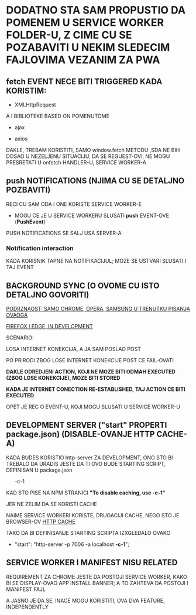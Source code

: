 # DODATNO STA SAM PROPUSTIO DA POMENEM U SERVICE WORKER FOLDER-U, Z CIME CU SE POZABAVITI U NEKIM SLEDECIM FAJLOVIMA VEZANIM ZA PWA

## fetch EVENT NECE BITI TRIGGERED KADA KORISTIM:

- XMLHttpRequest

A I BIBLIOTEKE BASED ON POMENUTOME

- ajax

- axios

DAKLE, TREBAM KORISTITI, SAMO window.fetch METODU ,SDA NE BIH DOSAO U NEZELJENU SITUACIJU, DA SE REGUEST-OVI, NE MOGU PRESRETATI U onfetch HANDLER-U, SERVICE WORKER-A

## push NOTIFICATIONS (NJIMA CU SE DETALJNO POZBAVITI)

RECI CU SAM ODA I ONE KORISTE SERVICE WORKER-E

- MOGU CE JE U SERVICE WORKERU SLUSATI **push** EVENT-OVE (**PushEvent**)

PUSH NOTIFICATIONS SE SALJ USA SERVER-A

### Notification interaction

KADA KORISNIK TAPNE NA NOTIFIKACIJUL; MOZE SE USTVARI SLUSATI I TAJ EVENT

## BACKGROUND SYNC (O OVOME CU ISTO DETALJNO GOVORITI)

[PODRZNAOST: SAMO CHROME, OPERA, SAMSUNG U TRENUTKU PISANJA OVAOGA](https://caniuse.com/#search=background%20sync)

[FIREFOX I EDGE, IN DEVELOPMENT](https://platform-status.mozilla.org/#background-sync)

SCENARIO:

LOSA INTERNET KONEKCIJA, A JA SAM POSLAO POST

PO PRIRODI ZBOG LOSE INTERNET KONEKCIJE POST CE FAIL-OVATI

**DAKLE ODREDJENI ACTION, KOJI NE MOZE BITI ODMAH EXECUTED (ZBOG LOSE KONEKCIJE), MOZE BITI STORED**

**KADA JE INTERNET CONECTION RE-ESTABLISHED, TAJ ACTION CE BITI EXECUTED**

OPET JE REC O EVENT-U, KOJI MOGU SLUSATI U SERVICE WORKER-U

## DEVELOPMENT SERVER ("start" PROPERTI package.json) (DISABLE-OVANJE HTTP CACHE-A)

KADA BUDES KORISTIO http-server ZA DEVELOPMENT, ONO STO BI TREBALO DA URADIS JESTE DA TI OVO BUDE STARTING SCRIPT, DEFINISAN U package.json

&nbsp;&nbsp;&nbsp;&nbsp;&nbsp;&nbsp;-c-1

KAO STO PISE NA NPM STRANICI **"To disable caching, use -c-1"**

JER NE ZELIM DA SE KORISTI CACHE

NAIME SERVICE WORKERI KORISTE, DRUGACIJI CACHE, NEGO STO JE BROWSER-OV [HTTP CACHE](https://developer.mozilla.org/en-US/docs/Web/HTTP/Caching)

TAKO DA BI DEFINISANJE STARTING SCRIPTA IZXGLEDALO OVAKO

- "start": "http-server -p 7006 -a localhost **-c-1**";

## SERVICE WORKER I MANIFEST NISU RELATED

REQUIREMENT ZA CHROME JESTE DA POSTOJI SERVICE WORKER, KAKO BI SE DISPLAY-OVAO APP INSTALL BANNER; A TO ZAHTEVA DA POSTOJI I MANIFEST FAJL

A JASNO JE DA SE, INACE MOGU KORISTITI, OVA DVA FEATURE, INDEPENDENTLY

